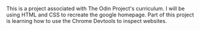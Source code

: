 This is a project associated with The Odin Project's curriculum. I will be using HTML and CSS to recreate the google homepage. Part of this project is learning how to use the Chrome Devtools to inspect websites. 